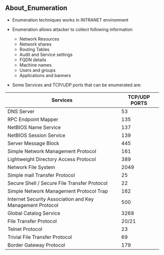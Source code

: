 ## About_Enumeration
- Enumeration techniques works in INTRANET environment  
- Enumeration allows attacker to collect following information  
  - Network Resources  
  - Network shares  
  - Routing Tables  
  - Audit and Service settings  
  - FQDN details  
  - Machine names  
  - Users and groups  
  - Applications and banners  

- Some Services and TCP/UDP ports that can be enumerated are:

| Services                                              | TCP/UDP PORTS |
|-------------------------------------------------------|----------------|
| DNS Server                                            | 53             |
| RPC Endpoint Mapper                                   | 135            |
| NetBIOS Name Service                                  | 137            |
| NetBIOS Session Service                               | 139            |
| Server Message Block                                  | 445            |
| Simple Network Management Protocol                    | 161            |
| Lightweight Directory Access Protocol                 | 389            |
| Network File System                                   | 2049           |
| Simple mail Transfer Protocol                         | 25             |
| Secure Shell / Secure File Transfer Protocol          | 22             |
| Simple Network Management Protocol Trap               | 162            |
| Internet Security Association and Key Management Protocol | 500        |
| Global Catalog Service                                | 3268           |
| File Transfer Protocol                                | 20/21          |
| Telnet Protocol                                       | 23             |
| Trivial File Transfer Protocol                        | 69             |
| Border Gateway Protocol                               | 179            |
